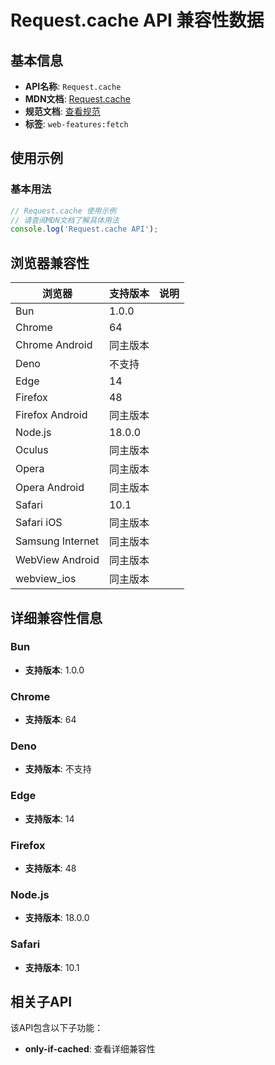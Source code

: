 # Request.cache API 兼容性数据

## 基本信息

- **API名称**: `Request.cache`
- **MDN文档**: [Request.cache](https://developer.mozilla.org/docs/Web/API/Request/cache)
- **规范文档**: [查看规范](https://fetch.spec.whatwg.org/#ref-for-dom-request-cache②)
- **标签**: `web-features:fetch`

## 使用示例

### 基本用法

```javascript
// Request.cache 使用示例
// 请查阅MDN文档了解具体用法
console.log('Request.cache API');
```

## 浏览器兼容性

| 浏览器 | 支持版本 | 说明 |
|--------|----------|------|
| Bun | 1.0.0 |  |
| Chrome | 64 |  |
| Chrome Android | 同主版本 |  |
| Deno | 不支持 |  |
| Edge | 14 |  |
| Firefox | 48 |  |
| Firefox Android | 同主版本 |  |
| Node.js | 18.0.0 |  |
| Oculus | 同主版本 |  |
| Opera | 同主版本 |  |
| Opera Android | 同主版本 |  |
| Safari | 10.1 |  |
| Safari iOS | 同主版本 |  |
| Samsung Internet | 同主版本 |  |
| WebView Android | 同主版本 |  |
| webview_ios | 同主版本 |  |

## 详细兼容性信息

### Bun

- **支持版本**: 1.0.0

### Chrome

- **支持版本**: 64

### Deno

- **支持版本**: 不支持

### Edge

- **支持版本**: 14

### Firefox

- **支持版本**: 48

### Node.js

- **支持版本**: 18.0.0

### Safari

- **支持版本**: 10.1

## 相关子API

该API包含以下子功能：

- **only-if-cached**: 查看详细兼容性

